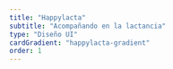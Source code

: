 ```yaml
---
title: "Happylacta"
subtitle: "Acompañando en la lactancia"
type: "Diseño UI"
cardGradient: "happylacta-gradient"
order: 1
---
```

